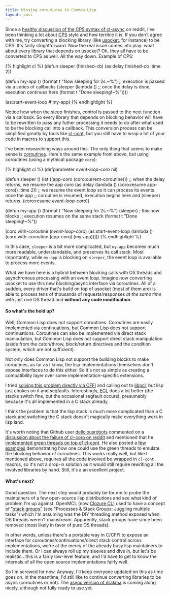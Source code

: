 ```yaml
---
title: Missing coroutines in Common Lisp
layout: post
---
```

Since a [healthy discussion of the CPS syntax of cl-async](http://www.reddit.com/r/lisp/comments/11lo3a/clasync_asynchronous_operations_for_common_lisp/)
on reddit, I've been thinking a lot about [CPS](http://en.wikipedia.org/wiki/Continuation-passing_style)
style and how terrible it is. If you don't agree with me, try converting a
blocking library (like [usocket](http://common-lisp.net/project/usocket/), for
instance) to be CPS.  It's fairly strightforward. Now the real issue comes into
play: what about every library that depends on usocket? Oh, they all have to be
converted to CPS as well. All the way down. Example of CPS:

{% highlight cl %}
(defun sleeper (finished-cb)
  (as:delay finished-cb :time 2))

(defun my-app ()
  (format t "Now sleeping for 2s.~%")
  ;; execution is passed via a series of callbacks
  (sleeper (lambda ()
			 ;; once the delay is done, execution continues here
             (format t "Done sleeping!~%"))))

(as:start-event-loop #'my-app)
{% endhighlight %}

Notice how when the sleep finishes, control is passed to the next function via a
callback. So every library that depends on blocking behavior will have to be
rewritten to pass any futher processing it needs to do after what used to be the
blocking call into a callback. This conversion process can be simplified greatly
by tools like [cl-cont](http://common-lisp.net/project/cl-cont/), but you still
have to wrap a lot of your code in macros to support this.

I've been researching ways around this. The only thing that seems to make sense
is [coroutines](http://en.wikipedia.org/wiki/Coroutine). Here's the same example
from above, but using coroutines (using a mythical package `coro`):

{% highlight cl %}
(defparameter *event-loop-coro* nil)

(defun sleeper ()
  (let ((app-coro (coro:current-coroutine)))
	;; when the delay returns, we resume the app coro
    (as:delay (lambda () (coro:resume app-coro)) :time 2))
  ;; we resume the event loop so it can process its events. once the app
  ;; coroutine is resumed, execution begins here and (sleeper) returns.
  (coro:resume *event-loop-coro*))

(defun my-app ()
  (format t "Now sleeping for 2s.~%")
  (sleeper)  ; this now blocks
  ;; execution resumes on the same stack
  (format t "Done sleeping!~%"))

(coro:with-coroutine (*event-loop-coro*)
  (as:start-event-loop
    (lambda ()
	  (coro:with-coroutine (app-coro)
	    (my-app)))))
{% endhighlight %}

In this case, `sleeper` is a bit more complicated, but `my-app` becomes much
more readable, understandable, and preserves its call stack.  Most importantly,
while `my-app` is blocking on `sleeper`, the event loop is available to process
more events.

What we have here is a hybrid between blocking calls with OS threads and
asynchronous processing with an event loop. Imagine now converting usocket to
use this new blocking/async interface via coroutines. All of a sudden, every
driver that's build on top of usocket (most of them are) is able to process
tens of thousands of requests/responses *at the same time* with just one OS
thread and __without any code modification__.

#### So what's the hold up?
Well, Common Lisp does not support coroutines. Coroutines are easily implemented
via continuations, but Common Lisp does not support continuations. Coroutines
can also be implemented via direct stack manipulation, but Common Lisp does not
support direct stack manipulation (aside from the catch/throw, block/return
directives and the condition system, which are not sufficient).

Not only does Common Lisp not support the building blocks to make coroutines,
as far as I know, the lisp implementations themselves don't expose interfaces to
do this either. So it's not as simple as creating a compatibility layer over
some implementation-specific extensions.

I tried [solving this problem directly via CFFI](https://github.com/orthecreedence/cl-coro)
and calling out to [libpcl](http://xmailserver.org/libpcl.html), but lisp just
chokes on it and segfaults. Interestingly, [ECL](http://ecls.sourceforge.net/)
does a lot better (the stacks switch fine, but the occasional segfault occurs),
presumably because it's all implemented in a C stack already.

I think the problem is that the lisp stack is much more complicated than a
C stack and switching the C stack doesn't magically make everything work in
lisp land.

It's worth noting that Github user [deliciousrobots](https://github.com/deliciousrobots)
commented on a [discussion about the failure of cl-coro on reddit](http://www.reddit.com/r/lisp/comments/12pyi4/need_help_understanding_coroutine_c_library/)
and mentioned that he [implemented green threads on top of cl-cont](https://github.com/deliciousrobots/green-threads).
He also posted a [few examples](https://gist.github.com/4028233) demonstrating
how one could use the green threads to emulate the blocking behavior of
coroutines. This works really well, but like I mentioned above, requires all the
code involved be wrapped in `cl-cont` macros, so it's not a drop-in solution
as it would still require rewriting all the involved libraries by hand. Still,
it's a an excellent project.

#### What's next?
Good question. The next step would probably be for me to probe the maintainers
of a few open-source lisp distributions and see what kind of problem I'm up
against. OpenMCL (now [Clozure CL](http://ccl.clozure.com/)) used to have a 
concept of ["stack groups"](http://psg.com/~dlamkins/sl/chapter32.html) (see
"Processes & Stack Groups: Juggling multiple tasks") which I'm assuming was the
DIY threading method exposed when OS threads weren't mainstream. Apparently,
stack groups have since been removed (most likely in favor of pure OS threads).

In other words, unless there's a portable way in C/CFFI to expose an interface
for coroutines/continuations/direct stack control across implementations, we're
at the mercy of the already busy lisp maintainers to include them. Or I can
always roll up my sleeves and dive in, but let's be realistic...this is a fairly
low-level feature, and I'd have to get to know the internals of all the open
source implementations fairly well.

So I'm screwed for now. Anyway, I'll keep everyone updated on this as time goes
on. In the meantime, I'd still like to continue converting libraries to be
async (coroutines or not). The [async version of drakma](https://github.com/orthecreedence/drakma-async)
is coming along nicely, although not fully ready to use yet.
